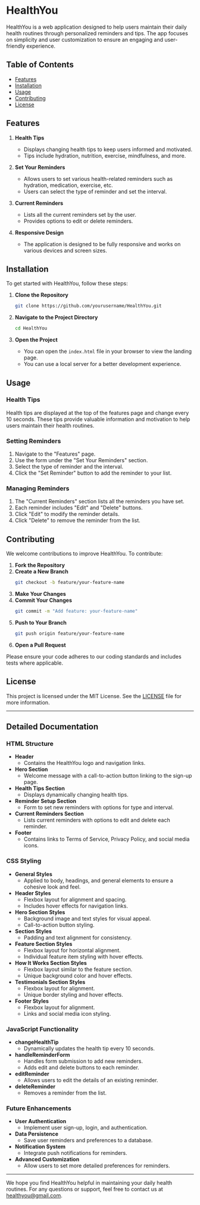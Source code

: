 # HealthYou

HealthYou is a web application designed to help users maintain their daily health routines through personalized reminders and tips. The app focuses on simplicity and user customization to ensure an engaging and user-friendly experience.

## Table of Contents

- [Features](#features)
- [Installation](#installation)
- [Usage](#usage)
- [Contributing](#contributing)
- [License](#license)

## Features

1. **Health Tips**
    - Displays changing health tips to keep users informed and motivated.
    - Tips include hydration, nutrition, exercise, mindfulness, and more.

2. **Set Your Reminders**
    - Allows users to set various health-related reminders such as hydration, medication, exercise, etc.
    - Users can select the type of reminder and set the interval.

3. **Current Reminders**
    - Lists all the current reminders set by the user.
    - Provides options to edit or delete reminders.

4. **Responsive Design**
    - The application is designed to be fully responsive and works on various devices and screen sizes.

## Installation

To get started with HealthYou, follow these steps:

1. **Clone the Repository**
    ```bash
    git clone https://github.com/yourusername/HealthYou.git
    ```

2. **Navigate to the Project Directory**
    ```bash
    cd HealthYou
    ```

3. **Open the Project**
    - You can open the `index.html` file in your browser to view the landing page.
    - You can use a local server for a better development experience.

## Usage

### Health Tips

Health tips are displayed at the top of the features page and change every 10 seconds. These tips provide valuable information and motivation to help users maintain their health routines.

### Setting Reminders

1. Navigate to the "Features" page.
2. Use the form under the "Set Your Reminders" section.
3. Select the type of reminder and the interval.
4. Click the "Set Reminder" button to add the reminder to your list.

### Managing Reminders

1. The "Current Reminders" section lists all the reminders you have set.
2. Each reminder includes "Edit" and "Delete" buttons.
3. Click "Edit" to modify the reminder details.
4. Click "Delete" to remove the reminder from the list.

## Contributing

We welcome contributions to improve HealthYou. To contribute:

1. **Fork the Repository**
2. **Create a New Branch**
    ```bash
    git checkout -b feature/your-feature-name
    ```
3. **Make Your Changes**
4. **Commit Your Changes**
    ```bash
    git commit -m "Add feature: your-feature-name"
    ```
5. **Push to Your Branch**
    ```bash
    git push origin feature/your-feature-name
    ```
6. **Open a Pull Request**

Please ensure your code adheres to our coding standards and includes tests where applicable.

## License

This project is licensed under the MIT License. See the [LICENSE](LICENSE) file for more information.

---

## Detailed Documentation

### HTML Structure

- **Header**
    - Contains the HealthYou logo and navigation links.
- **Hero Section**
    - Welcome message with a call-to-action button linking to the sign-up page.
- **Health Tips Section**
    - Displays dynamically changing health tips.
- **Reminder Setup Section**
    - Form to set new reminders with options for type and interval.
- **Current Reminders Section**
    - Lists current reminders with options to edit and delete each reminder.
- **Footer**
    - Contains links to Terms of Service, Privacy Policy, and social media icons.

### CSS Styling

- **General Styles**
    - Applied to body, headings, and general elements to ensure a cohesive look and feel.
- **Header Styles**
    - Flexbox layout for alignment and spacing.
    - Includes hover effects for navigation links.
- **Hero Section Styles**
    - Background image and text styles for visual appeal.
    - Call-to-action button styling.
- **Section Styles**
    - Padding and text alignment for consistency.
- **Feature Section Styles**
    - Flexbox layout for horizontal alignment.
    - Individual feature item styling with hover effects.
- **How It Works Section Styles**
    - Flexbox layout similar to the feature section.
    - Unique background color and hover effects.
- **Testimonials Section Styles**
    - Flexbox layout for alignment.
    - Unique border styling and hover effects.
- **Footer Styles**
    - Flexbox layout for alignment.
    - Links and social media icon styling.

### JavaScript Functionality

- **changeHealthTip**
    - Dynamically updates the health tip every 10 seconds.
- **handleReminderForm**
    - Handles form submission to add new reminders.
    - Adds edit and delete buttons to each reminder.
- **editReminder**
    - Allows users to edit the details of an existing reminder.
- **deleteReminder**
    - Removes a reminder from the list.

### Future Enhancements

- **User Authentication**
    - Implement user sign-up, login, and authentication.
- **Data Persistence**
    - Save user reminders and preferences to a database.
- **Notification System**
    - Integrate push notifications for reminders.
- **Advanced Customization**
    - Allow users to set more detailed preferences for reminders.

---

We hope you find HealthYou helpful in maintaining your daily health routines. For any questions or support, feel free to contact us at healthyou@gmail.com.
